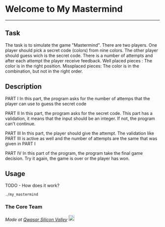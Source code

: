 # Welcome to My Mastermind
***

## Task
The task is to simulate the game "Mastermind". There are two players. One player should pick a secret code (colors) from nine colors. The other player should guess wich is the secret code. There is a number of attempts and after each attempt the player receive feedback. Well placed pieces : The color is in the right position. Missplaced pieces: The color is in the combination, but not in the right order.

## Description
 PART I 
    In this part, the program asks for the number of attemps that the player can use to guess the secret code

PART II 
    In this part, the program asks for the secret code. This part has a validation, it means that the input should be an integer. 
    If not, the program can't continue.

PART III 
    In this part, the player should give the attempt. The validation like PART III is active as well and the number of attempts are
    the same that was given in PART I

PART IV 
    In this part of the program, the program take the final game decision. Try it again, the game is over or the player  has won.

## Usage
TODO - How does it work?
```
./my_mastermind
```

### The Core Team


<span><i>Made at <a href='https://qwasar.io'>Qwasar Silicon Valley</a></i></span>
<span><img alt='Qwasar Silicon Valley Logo' src='https://storage.googleapis.com/qwasar-public/qwasar-logo_50x50.png' width='20px'></span>
